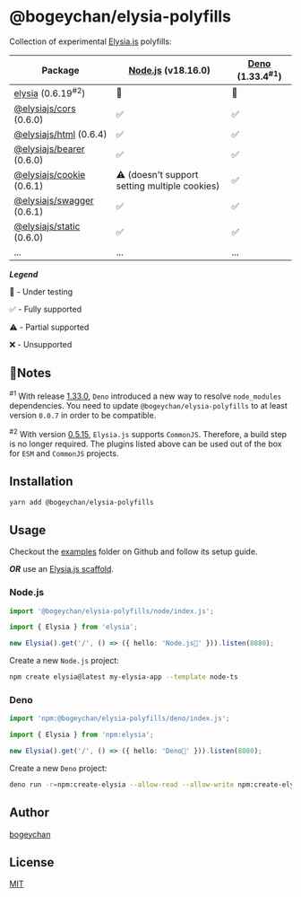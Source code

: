 # @bogeychan/elysia-polyfills

Collection of experimental [Elysia.js](https://elysiajs.com) polyfills:

| Package                                                                      | [Node.js](https://nodejs.org) (v18.16.0)      | [Deno](https://deno.land) (1.33.4<sup>#1</sup>) |
| ---------------------------------------------------------------------------- | --------------------------------------------- | ----------------------------------------------- |
| [elysia](https://npmjs.com/package/elysia) (0.6.19<sup>#2</sup>)             | 🔬                                            | 🔬                                              |
| [@elysiajs/cors](https://www.npmjs.com/package/@elysiajs/cors) (0.6.0)       | ✅                                            | ✅                                              |
| [@elysiajs/html](https://www.npmjs.com/package/@elysiajs/html) (0.6.4)       | ✅                                            | ✅                                              |
| [@elysiajs/bearer](https://www.npmjs.com/package/@elysiajs/bearer) (0.6.0)   | ✅                                            | ✅                                              |
| [@elysiajs/cookie](https://www.npmjs.com/package/@elysiajs/cookie) (0.6.1)   | ⚠️ (doesn't support setting multiple cookies) | ✅                                              |
| [@elysiajs/swagger](https://www.npmjs.com/package/@elysiajs/swagger) (0.6.1) | ✅                                            | ✅                                              |
| [@elysiajs/static](https://www.npmjs.com/package/@elysiajs/static) (0.6.0)   | ✅                                            | ✅                                              |
| ...                                                                          | ...                                           | ...                                             |

**_Legend_**

🔬 - Under testing

✅ - Fully supported

⚠️ - Partial supported

❌ - Unsupported

## 🚩Notes

<sup>#1</sup> With release [1.33.0](https://github.com/denoland/deno/releases/tag/v1.33.0), `Deno` introduced a new way to resolve `node_modules` dependencies. You need to update `@bogeychan/elysia-polyfills` to at least version `0.0.7` in order to be compatible.

<sup>#2</sup> With version [0.5.15](https://github.com/elysiajs/elysia/issues/50), `Elysia.js` supports `CommonJS`. Therefore, a build step is no longer required. The plugins listed above can be used out of the box for `ESM` and `CommonJS` projects.

## Installation

```bash
yarn add @bogeychan/elysia-polyfills
```

## Usage

Checkout the [examples](./examples) folder on Github and follow its setup guide.

**_OR_** use an [Elysia.js scaffold](https://www.npmjs.com/package/create-elysia).

### Node.js

```ts
import '@bogeychan/elysia-polyfills/node/index.js';

import { Elysia } from 'elysia';

new Elysia().get('/', () => ({ hello: 'Node.js👋' })).listen(8080);
```

Create a new `Node.js` project:

```bash
npm create elysia@latest my-elysia-app --template node-ts
```

### Deno

```ts
import 'npm:@bogeychan/elysia-polyfills/deno/index.js';

import { Elysia } from 'npm:elysia';

new Elysia().get('/', () => ({ hello: 'Deno👋' })).listen(8080);
```

Create a new `Deno` project:

```bash
deno run -r=npm:create-elysia --allow-read --allow-write npm:create-elysia my-elysia-app --template deno
```

## Author

[bogeychan](https://github.com/bogeychan)

## License

[MIT](LICENSE)

